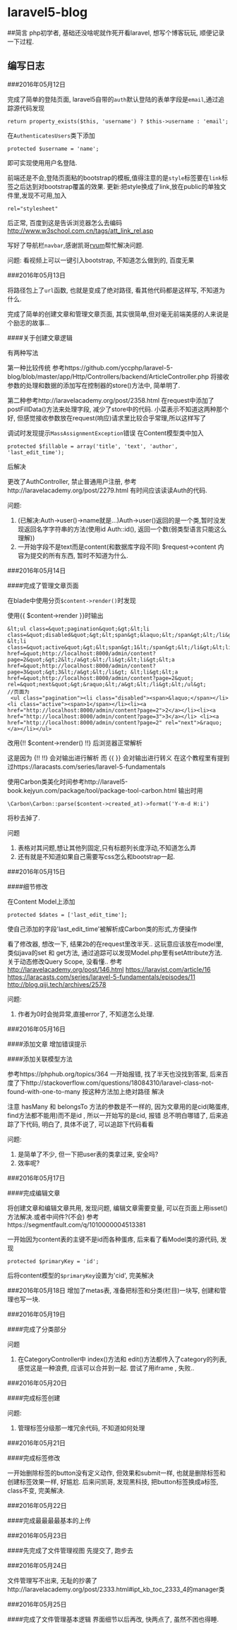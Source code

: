 # laravel5-blog

##简言
php初学者, 基础还没啥呢就作死开看laravel, 想写个博客玩玩, 顺便记录一下过程.

## 编写日志

###2016年05月12日

完成了简单的登陆页面, laravel5自带的`auth`默认登陆的表单字段是`email`,通过追踪源代码发现
```
return property_exists($this, 'username') ? $this->username : 'email';
```
在`AuthenticatesUsers`类下添加
```
protected $username = 'name';
```
即可实现使用用户名登陆.

前端还是不会,登陆页面粘的bootstrap的模板,值得注意的是`style`标签要在`link`标签之后达到对bootstrap覆盖的效果.
更新:把style换成了link,放在public的单独文件里,发现不可用,加入
```
rel="stylesheet"
```
后正常, 百度到这是告诉浏览器怎么去编码 http://www.w3school.com.cn/tags/att_link_rel.asp

写好了导航栏`navbar`,感谢凯哥[rvum][1]帮忙解决问题.

问题: 看视频上可以一键引入bootstrap, 不知道怎么做到的, 百度无果

###2016年05月13日

将路径包上了`url`函数, 也就是变成了绝对路径, 看其他代码都是这样写, 不知道为什么.

完成了简单的创建文章和管理文章页面, 其实很简单,但对毫无前端美感的人来说是个励志的故事...

####关于创建文章逻辑

有两种写法

第一种比较传统 参考https://github.com/yccphp/laravel-5-blog/blob/master/app/Http/Controllers/backend/ArticleController.php
将接收参数的处理和数据的添加写在控制器的store()方法中, 简单明了.

第二种参考http://laravelacademy.org/post/2358.html
在request中添加了postFillData()方法来处理字段, 减少了store中的代码.
小菜表示不知道这两种那个好, 但感觉接收参数放在request(响应)请求里比较合乎常理,所以这样写了

调试时发现提示`MassAssignmentException`错误
在Content模型类中加入
```
protected $fillable = array('title', 'text', 'author', 'last_edit_time');
```
后解决

更改了AuthController, 禁止普通用户注册, 参考http://laravelacademy.org/post/2279.html
有时间应该读读Auth的代码.


问题:
 1. (已解决:Auth->user()->name就是...)Auth->user()返回的是一个类,暂时没发现返回名字字符串的方法(使用id Auth::id(), 返回一个数(弱类型语言只能这么理解))
 2. 一开始字段不是text而是content(和数据库字段不同) $request->content 内容为提交的所有东西, 暂时不知道为什么.



[1]: https://github.com/rvum


###2016年05月14日


####完成了管理文章页面

在blade中使用分页`$content->render()`时发现

使用{{ $content->render }}时输出

```
&lt;ul class=&quot;pagination&quot;&gt;&lt;li class=&quot;disabled&quot;&gt;&lt;span&gt;&laquo;&lt;/span&gt;&lt;/li&gt; &lt;li class=&quot;active&quot;&gt;&lt;span&gt;1&lt;/span&gt;&lt;/li&gt;&lt;li&gt;&lt;a href=&quot;http://localhost:8000/admin/content?page=2&quot;&gt;2&lt;/a&gt;&lt;/li&gt;&lt;li&gt;&lt;a href=&quot;http://localhost:8000/admin/content?page=3&quot;&gt;3&lt;/a&gt;&lt;/li&gt; &lt;li&gt;&lt;a href=&quot;http://localhost:8000/admin/content?page=2&quot; rel=&quot;next&quot;&gt;&raquo;&lt;/a&gt;&lt;/li&gt;&lt;/ul&gt;
//页面为
 <ul class="pagination"><li class="disabled"><span>&laquo;</span></li> <li class="active"><span>1</span></li><li><a href="http://localhost:8000/admin/content?page=2">2</a></li><li><a href="http://localhost:8000/admin/content?page=3">3</a></li> <li><a href="http://localhost:8000/admin/content?page=2" rel="next">&raquo;</a></li></ul>
```
 改用{!! $content->render() !!} 后浏览器正常解析

 这是因为 {!!  !!} 会对输出进行解析 而 {{  }} 会对输出进行转义
 在这个教程里有提到过https://laracasts.com/series/laravel-5-fundamentals

使用Carbon类美化时间参考http://laravel5-book.kejyun.com/package/tool/package-tool-carbon.html
输出时用
```
\Carbon\Carbon::parse($content->created_at)->format('Y-m-d H:i')
```
将秒去掉了.

问题
 1. 表格对其问题,想让其他列固定,只有标题列长度浮动,不知道怎么弄
 2. 还有就是不知道如果自己需要写css怎么和bootstrap一起.


###2016年05月15日

####细节修改

在Content Model上添加
```
protected $dates = ['last_edit_time'];
```
使自己添加的字段'last_edit_time'被解析成Carbon类的形式,方便操作

看了修改器, 想改一下, 结果2b的在request里改半天.. 这玩意应该放在model里, 类似java的set 和 get方法, 通过追踪可以发现Model.php里有setAttribute方法.
关于动态修改Query Scope, 没看懂..
参考
http://laravelacademy.org/post/146.html
https://laravist.com/article/16
https://laracasts.com/series/laravel-5-fundamentals/episodes/11
http://blog.qiji.tech/archives/2578

问题:
 1. 作者为0时会抛异常,直接error了, 不知道怎么处理.


###2016年05月16日

####添加文章  增加错误提示

####添加关联模型方法

参考https://phphub.org/topics/364
一开始报错, 找了半天也没找到答案, 后来百度了下http://stackoverflow.com/questions/18084310/laravel-class-not-found-with-one-to-many  按这种方法加上绝对路径 解决

注意 hasMany 和 belongsTo 方法的参数是不一样的, 因为文章用的是cid(略蛋疼, find方法都不能用)而不是id , 所以一开始写的是cid, 报错 总不明白哪错了, 后来追踪了下代码, 明白了, 具体不说了, 可以追踪下代码看看

问题:
 1. 是简单了不少, 但一下把user表的类拿过来, 安全吗?
 2. 效率呢?


###2016年05月17日

####完成编辑文章

将创建文章和编辑文章共用, 发现问题, 编辑文章需要变量, 可以在页面上用isset()方法解决.或者中间件?(不会)
参考https://segmentfault.com/q/1010000004513381

一开始因为content表的主键不是id而各种蛋疼, 后来看了看Model类的源代码, 发现
```
protected $primaryKey = 'id';
```
后将content模型的`$primaryKey`设置为'cid', 完美解决


###2016年05月18日
增加了metas表, 准备把标签和分类(栏目)一块写, 创建和管理也写一块.

###2016年05月19日

####完成了分类部分

问题
 1. 在CategoryController中 index()方法和 edit()方法都传入了category的列表, 感觉这是一种浪费, 应该可以合并到一起. 尝试了用iframe , 失败..


###2016年05月20日

####完成标签创建

问题:
 1. 管理标签分级那一堆冗余代码, 不知道如何处理

###2016年05月21日

####完成标签修改

一开始删除标签的button没有定义动作, 但效果和submit一样, 也就是删除标签和创建标签效果一样, 好尴尬.
后来问凯哥, 发现黑科技, 把button标签换成a标签, class不变, 完美解决.

###2016年05月22日

####完成最最最最基本的上传

###2016年05月23日

####先完成了文件管理视图
先提交了, 跑步去


###2016年05月24日

文件管理写不出来, 无耻的抄袭了http://laravelacademy.org/post/2333.html#ipt_kb_toc_2333_4的manager类

###2016年05月25日

####完成了文件管理基本逻辑
界面细节以后再改, 快两点了, 虽然不困也得睡.